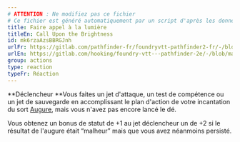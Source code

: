 ```yaml
---
# ATTENTION : Ne modifiez pas ce fichier
# Ce fichier est généré automatiquement par un script d'après les données du module Foundry VTT officiel et de sa traduction
title: Faire appel à la lumière
titleEn: Call Upon the Brightness
id: mk6rzaAzsBBRGJnh
urlFr: https://gitlab.com/pathfinder-fr/foundryvtt-pathfinder2-fr/-/blob/master/data/classes/mk6rzaAzsBBRGJnh.htm
urlEn: https://gitlab.com/hooking/foundry-vtt---pathfinder-2e/-/blob/master/packs/data/classes.db/call-upon-the-brightness.json
group: actions
type: reaction
typeFr: Réaction
---
```

**Déclencheur **Vous faites un jet d'attaque, un test de compétence ou un jet de sauvegarde en accomplissant le plan d'action de votre incantation du sort [Augure](../spells/augure.md), mais vous n'avez pas encore lancé le dé.

Vous obtenez un bonus de statut de +1 au jet déclencheur un de +2 si le résultat de l'augure était “malheur” mais que vous avez néanmoins persisté.


